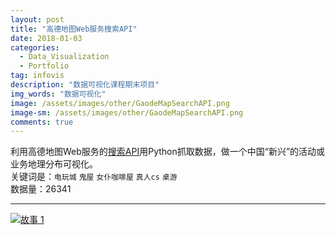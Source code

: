 ```yaml
---
layout: post
title: "高德地图Web服务搜索API"
date: 2018-01-03
categories:
  - Data_Visualization
  - Portfolio
tag: infovis
description: "数据可视化课程期末项目"
img_words: "数据可视化"
image: /assets/images/other/GaodeMapSearchAPI.png
image-sm: /assets/images/other/GaodeMapSearchAPI.png
comments: true
---
```

利用高德地图Web服务的[搜索API](http://lbs.amap.com/api/webservice/guide/api/search/)用Python抓取数据，做一个中国“新兴”的活动或业务地理分布可视化。  
关键词是：`电玩城` `鬼屋` `女仆咖啡屋` `真人cs` `桌游`  
数据量：26341

---

<div class='tableauPlaceholder' id='viz1514970249052' style='position: relative'>
	<noscript><a href='#'><img alt='故事 1 ' src='https:&#47;&#47;public.tableau.com&#47;static&#47;images&#47;AP&#47;API_7&#47;1_1&#47;1_rss.png' style='border: none' /></a>
	</noscript>
	<object class='tableauViz'  style='display:none;'><param name='host_url' value='https%3A%2F%2Fpublic.tableau.com%2F' /> <param name='embed_code_version' value='3' /> <param name='site_root' value='' /><param name='name' value='API_7&#47;1_1' /><param name='tabs' value='no' /><param name='toolbar' value='yes' /><param name='static_image' value='https:&#47;&#47;public.tableau.com&#47;static&#47;images&#47;AP&#47;API_7&#47;1_1&#47;1.png' /> <param name='animate_transition' value='yes' /><param name='display_static_image' value='yes' /><param name='display_spinner' value='yes' /><param name='display_overlay' value='yes' /><param name='display_count' value='yes' /><param name='filter' value='publish=yes' />
	</object>
</div>

<script type='text/javascript'>                    var divElement = document.getElementById('viz1514970249052');                    var vizElement = divElement.getElementsByTagName('object')[0];                    vizElement.style.width='1060px';vizElement.style.height='1022px';                    var scriptElement = document.createElement('script');                    scriptElement.src = 'https://public.tableau.com/javascripts/api/viz_v1.js';                    vizElement.parentNode.insertBefore(scriptElement, vizElement);                
</script>